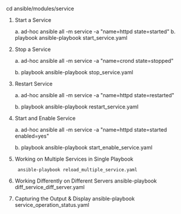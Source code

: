 
cd ansible/modules/service

1. Start a Service
	
	a. ad-hoc
		ansible all -m service -a "name=httpd state=started"
	b. playbook
		ansible-playbook start_service.yaml

2. Stop a Service

	a. ad-hoc
	ansible all -m service -a "name=crond state=stopped"

	b. playbook
	ansible-playbook stop_service.yaml


3. Restart Service


	a. ad-hoc
		ansible all -m service -a "name=httpd state=restarted"

	b. playbook
		ansible-playbook restart_service.yaml

4. Start and Enable Service

	a. ad-hoc
		ansible all -m service -a "name=httpd state=started enabled=yes"

	b. playbook
		ansible-playbook start_enable_service.yaml

5. Working on Multiple Services in Single Playbook


		ansible-playbook reload_multiple_service.yaml


6. Working Differently on Different Servers
	ansible-playbook diff_service_diff_server.yaml

7. Capturing the Output & Display
	ansible-playbook service_operation_status.yaml

